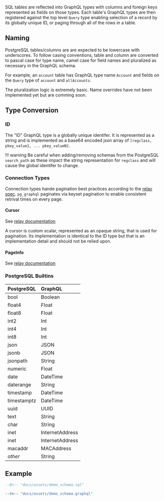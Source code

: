 SQL tables are reflected into GraphQL types with columns and foreign keys represented as fields on those types. Each table's GraphQL types are then registered against the top level `Query` type enabling selection of a record by its globally unique ID, or paging through all of the rows in a table.

## Naming

PostgreSQL tables/columns are are expected to be lowercase with underscores. To follow casing conventions, table and column are converted to pascal case for type name, camel case for field names and pluralized as necessary in the GraphQL schema.

For example, an `account` table has GraphQL type name `Account` and fields on the `Query` type of `account` and `allAccounts`.

The pluralization logic is extremely basic. Name overrides have not been implemented yet but are comming soon.


## Type Conversion

### ID

The "ID" GraphQL type is a globally unique identifer. It is represented as a string and is implemented as a base64 encoded json array of `[regclass, pkey_value1, ... pkey_valueN]`.


!!! warning
    Be careful when adding/removing schemas from the PostgreSQL `search_path` as these impact the string representation for `regclass` and will cause the global identifer to change.

### Connection Types

Connection types hande pagination best practices according to the [relay spec](https://relay.dev/graphql/connections.htm#). `pg_graphql` paginates via keyset pagination to enable consistent retrival times on every page.

#### Cursor

See [relay documentation](https://relay.dev/graphql/connections.htm#sec-Cursor)

A cursor is custom scalar, represented as an opaque string, that is used for pagination. Its implementation is identical to the ID type but that is an implementation detail and should not be relied upon.

#### PageInfo

See [relay documentation](https://relay.dev/graphql/connections.htm#sec-undefined.PageInfo)


### PostgreSQL Builtins

|PostgreSQL     |GraphQL        |
|:--------------|:--------------|
|bool           |Boolean        |
|float4         |Float          |
|float8         |Float          |
|int2           |Int            |
|int4           |Int            |
|int8           |Int            |
|json           |JSON           |
|jsonb          |JSON           |
|jsonpath       |String         |
|numeric        |Float          |
|date           |DateTime       |
|daterange      |String         |
|timestamp      |DateTime       |
|timestamptz    |DateTime       |
|uuid           |UUID           |
|text           |String         |
|char           |String         |
|inet           |InternetAddress|
|inet           |InternetAddress|
|macaddr        |MACAddress     |
|*other*        |String         |


## Example

```sql
--8<-- "docs/assets/demo_schema.sql"
```

```graphql
--8<-- "docs/assets/demo_schema.graphql"
```


